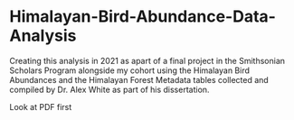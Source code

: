# Himalayan-Bird-Abundance-Data-Analysis
Creating this analysis in 2021 as apart of a final project in the Smithsonian Scholars Program alongside my cohort using the Himalayan Bird Abundances and the Himalayan Forest Metadata tables collected and compiled by Dr. Alex White as part of his dissertation. 

Look at PDF first
